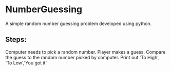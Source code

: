 # NumberGuessing
A simple random number guessing problem developed using python.
## Steps:
Computer needs to pick a random number.
Player makes a guess.
Compare the guess to the random number picked by computer.
Print out 'To High', 'To Low','You got it'
